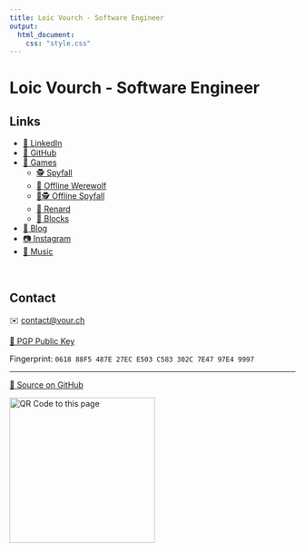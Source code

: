 ```yaml
---
title: Loic Vourch - Software Engineer
output:
  html_document:
    css: "style.css"
---
```


# Loic Vourch - Software Engineer

## Links

- [💼 LinkedIn](https://www.linkedin.com/in/loicvourch/)
- [🐙 GitHub](https://github.com/VeryBadFrags)
- [👾 Games](https://games.verybadfrags.com/)
  - [🕵️ Spyfall](https://spy.verybadfrags.com)
  - [🐺 Offline Werewolf](https://wolf.verybadfrags.com)
  - [📵🕵️ Offline Spyfall](https://offline-spy.verybadfrags.com)
  - [🦊 Renard](https://verybadfrags.itch.io/renard)
  - [🧱 Blocks](https://blocks.verybadfrags.com)
- [📝 Blog](https://blog.verybadfrags.com)
- [📷 Instagram](https://www.instagram.com/loicvourch/)
- [🎵 Music](https://www.youtube.com/channel/UCWRocYB0ymy1A3p2a_VQAAg)

<br>

## Contact

✉️ <contact@vour.ch>

[🔑 PGP Public Key](loic_vourch_97E49997_public.asc)

Fingerprint: `0618 88F5 487E 27EC E503 C583 302C 7E47 97E4 9997`

---

[💾 Source on GitHub](https://github.com/VeryBadFrags/personal-website)

<img src="qr.svg" alt="QR Code to this page" width="256"/>
